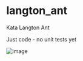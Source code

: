 # langton_ant
Kata Langton Ant

Just code - no unit tests yet

![image](https://user-images.githubusercontent.com/75187288/204866645-3aec0be5-8496-4106-a12b-dd9dc3c74152.png)
